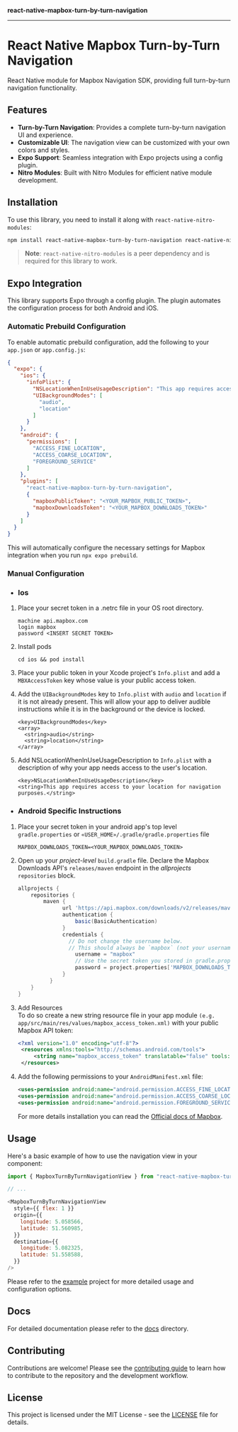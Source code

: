 **react-native-mapbox-turn-by-turn-navigation**

***

# React Native Mapbox Turn-by-Turn Navigation

React Native module for Mapbox Navigation SDK, providing full turn-by-turn navigation functionality.

## Features

-   **Turn-by-Turn Navigation**: Provides a complete turn-by-turn navigation UI and experience.
-   **Customizable UI**: The navigation view can be customized with your own colors and styles.
-   **Expo Support**: Seamless integration with Expo projects using a config plugin.
-   **Nitro Modules**: Built with Nitro Modules for efficient native module development.

## Installation

To use this library, you need to install it along with `react-native-nitro-modules`:

```sh
npm install react-native-mapbox-turn-by-turn-navigation react-native-nitro-modules
```

> **Note**: `react-native-nitro-modules` is a peer dependency and is required for this library to work.

## Expo Integration

This library supports Expo through a config plugin. The plugin automates the configuration process for both Android and iOS.

### Automatic Prebuild Configuration

To enable automatic prebuild configuration, add the following to your `app.json` or `app.config.js`:

```json
{
  "expo": {
    "ios": {
      "infoPlist": {
        "NSLocationWhenInUseUsageDescription": "This app requires access to your location for navigation purposes.",
        "UIBackgroundModes": [
          "audio",
          "location"
        ]
      }
    },
    "android": {
      "permissions": [
        "ACCESS_FINE_LOCATION",
        "ACCESS_COARSE_LOCATION",
        "FOREGROUND_SERVICE"
      ]
    },
    "plugins": [
      "react-native-mapbox-turn-by-turn-navigation",
      {
        "mapboxPublicToken": "<YOUR_MAPBOX_PUBLIC_TOKEN>",
        "mapboxDownloadsToken": "<YOUR_MAPBOX_DOWNLOADS_TOKEN>"
      }
    ]
  }
}
```

This will automatically configure the necessary settings for Mapbox integration when you run `npx expo prebuild`.

### Manual Configuration

* ### Ios

1. Place your secret token in a .netrc file in your OS root directory.

   ```
   machine api.mapbox.com
   login mapbox
   password <INSERT SECRET TOKEN>
   ```

2. Install pods

   ```
   cd ios && pod install
   ```

3. Place your public token in your Xcode project's `Info.plist` and add a `MBXAccessToken` key whose value is your public access token.

4. Add the `UIBackgroundModes` key to `Info.plist` with `audio` and `location` if it is not already present. This will allow your app to deliver audible instructions while it is in the background or the device is locked.

   ```
   <key>UIBackgroundModes</key>
   <array>
     <string>audio</string>
     <string>location</string>
   </array>
   ```
5. Add NSLocationWhenInUseUsageDescription to `Info.plist` with a description of why your app needs access to the user's location.

   ```
   <key>NSLocationWhenInUseUsageDescription</key>
   <string>This app requires access to your location for navigation purposes.</string>
   ```
* ### Android Specific Instructions

1. Place your secret token in your android app's top level `gradle.properties` or `«USER_HOME»/.gradle/gradle.properties` file

   ```
   MAPBOX_DOWNLOADS_TOKEN=<YOUR_MAPBOX_DOWNLOADS_TOKEN>
   ```

2. Open up your _project-level_ `build.gradle` file. Declare the Mapbox Downloads API's `releases/maven` endpoint in the _allprojects_ `repositories` block.

   ```gradle
   allprojects {
       repositories {
           maven {
                 url 'https://api.mapbox.com/downloads/v2/releases/maven'
                 authentication {
                     basic(BasicAuthentication)
                 }
                 credentials {
                   // Do not change the username below.
                   // This should always be `mapbox` (not your username).
                     username = "mapbox"
                     // Use the secret token you stored in gradle.properties as the password
                     password = project.properties['MAPBOX_DOWNLOADS_TOKEN'] ?: ""
                 }
             }
       }
   }
   ```

3. Add Resources<br/>
   To do so create a new string resource file in your app module `(e.g. app/src/main/res/values/mapbox_access_token.xml)` with your public Mapbox API token:

   ```xml
   <?xml version="1.0" encoding="utf-8"?>
    <resources xmlns:tools="http://schemas.android.com/tools">
        <string name="mapbox_access_token" translatable="false" tools:ignore="UnusedResources">YOUR_MAPBOX_ACCESS_TOKEN</string>
    </resources>
   ```
4. Add the following permissions to your `AndroidManifest.xml` file:

   ```xml
   <uses-permission android:name="android.permission.ACCESS_FINE_LOCATION" />
   <uses-permission android:name="android.permission.ACCESS_COARSE_LOCATION" />
   <uses-permission android:name="android.permission.FOREGROUND_SERVICE" />
   ```

   For more details installation you can read the [Official docs of Mapbox](https://docs.mapbox.com/android/navigation/guides/installation).

## Usage

Here's a basic example of how to use the navigation view in your component:

```javascript
import { MapboxTurnByTurnNavigationView } from "react-native-mapbox-turn-by-turn-navigation";

// ...

<MapboxTurnByTurnNavigationView
  style={{ flex: 1 }}
  origin={{
    longitude: 5.058566,
    latitude: 51.560985,
  }}
  destination={{
    longitude: 5.082325,
    latitude: 51.558588,
  }}
/>
```
Please refer to the [example](_media/App.tsx) project for more detailed usage and configuration options.

## Docs

For detailed documentation please refer to the [docs](_media/globals.md) directory.

## Contributing

Contributions are welcome! Please see the [contributing guide](_media/CONTRIBUTING.md) to learn how to contribute to the repository and the development workflow.

## License

This project is licensed under the MIT License - see the [LICENSE](_media/LICENSE) file for details.
